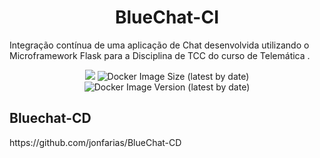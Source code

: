 <h1 align="center">BlueChat-CI</h1>


Integração contínua de uma aplicação de Chat desenvolvida utilizando o Microframework Flask para a Disciplina de TCC do curso de Telemática .

<p align="center">
  <a href="https://circleci.com/gh/jonfarias/BlueChat-CI/tree/main"><img src="https://circleci.com/gh/jonfarias/BlueChat-CI/tree/main.svg?style=svg"></a>
  <img alt="Docker Image Size (latest by date)" src="https://img.shields.io/docker/image-size/jonfarias/bluechat-web">
  <img alt="Docker Image Version (latest by date)" src="https://img.shields.io/docker/v/jonfarias/bluechat-web">
</p>

<h2>Bluechat-CD</h2>
https://github.com/jonfarias/BlueChat-CD
